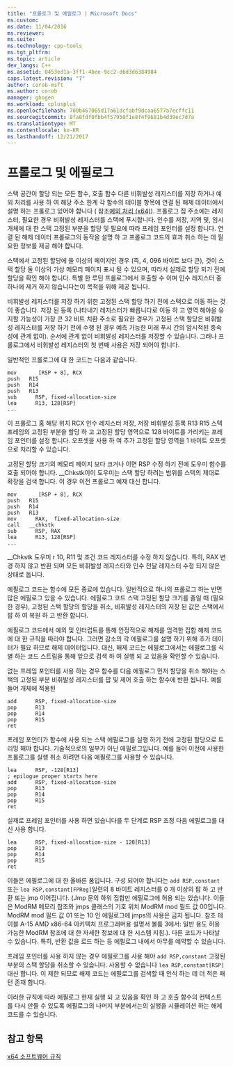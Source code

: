 ```yaml
---
title: "프롤로그 및 에필로그 | Microsoft Docs"
ms.custom: 
ms.date: 11/04/2016
ms.reviewer: 
ms.suite: 
ms.technology: cpp-tools
ms.tgt_pltfrm: 
ms.topic: article
dev_langs: C++
ms.assetid: 0453ed1a-3ff1-4bee-9cc2-d6d3d6384984
caps.latest.revision: "7"
author: corob-msft
ms.author: corob
manager: ghogen
ms.workload: cplusplus
ms.openlocfilehash: 700b467065d17a61dcfabf9dcaa6577a7ecffc11
ms.sourcegitcommit: 8fa8fdf0fbb4f57950f1e8f4f9b81b4d39ec7d7a
ms.translationtype: MT
ms.contentlocale: ko-KR
ms.lasthandoff: 12/21/2017
---
```

# <a name="prolog-and-epilog"></a>프롤로그 및 에필로그
스택 공간이 할당 되는 모든 함수, 호출 함수 다른 비휘발성 레지스터를 저장 하거나 예외 처리를 사용 하 여 해당 주소 한계 각 함수의 테이블 항목에 연결 된 해제 데이터에서 설명 하는 프롤로그 있어야 합니다 ( 참조[예외 처리 (x64)](../build/exception-handling-x64.md)). 프롤로그 집 주소에는 레지스터, 필요한 경우 비휘발성 레지스터를 스택에 푸시합니다. 인수를 저장, 지역 및, 임시 개체에 대 한 스택 고정된 부분을 할당 및 필요에 따라 프레임 포인터를 설정 합니다. 연결 된 해제 데이터 프롤로그의 동작을 설명 하 고 프롤로그 코드의 효과 취소 하는 데 필요한 정보를 제공 해야 합니다.  
  
 스택에서 고정된 할당에 둘 이상의 페이지인 경우 (즉, 4, 096 바이트 보다 큰), 것이 스택 할당 둘 이상의 가상 메모리 페이지 표시 될 수 있으며, 따라서 실제로 할당 되기 전에 할당을 확인 해야 합니다. 특별 한 루틴 프롤로그에서 호출할 수 이며 인수 레지스터 중 하나에 제거 하지 않습니다는이 목적을 위해 제공 됩니다.  
  
 비휘발성 레지스터를 저장 하기 위한 고정된 스택 할당 하기 전에 스택으로 이동 하는 것이 좋습니다. 저장 된 등록 (나타내기 레지스터가 빠릅니다로 이동 하 고 영역 해야을 유지할 가능성이 가장 큰 32 비트 치환 주소로 필요한 경우가 고정된 스택 할당은 비휘발성 레지스터를 저장 하기 전에 수행 된 경우 예측 가능한 미래 푸시 간의 암시적된 종속성에 관계 없이). 순서에 관계 없이 비휘발성 레지스터를 저장할 수 있습니다. 그러나 프롤로그에서 비휘발성 레지스터의 첫 번째 사용은 저장 되어야 합니다.  
  
 일반적인 프롤로그에 대 한 코드는 다음과 같습니다.  
  
```  
mov       [RSP + 8], RCX  
push   R15  
push   R14  
push   R13  
sub      RSP, fixed-allocation-size  
lea      R13, 128[RSP]  
...  
```  
  
 이 프롤로그 홈 해당 위치 RCX 인수 레지스터 저장, 저장 비휘발성 등록 R13 R15 스택 프레임의 고정된 부분을 할당 하 고 고정된 할당 영역으로 128 바이트를 가리키는 프레임 포인터를 설정 합니다. 오프셋을 사용 하 여 추가 고정된 할당 영역을 1 바이트 오프셋으로 처리할 수 있습니다.  
  
 고정된 할당 크기의 메모리 페이지 보다 크거나 이면 RSP 수정 하기 전에 도우미 함수를 호출 되어야 합니다. __Chkstk이이 도우미는 스택 할당 하려는 범위를 스택의 제대로 확장을 검색 합니다. 이 경우 이전 프롤로그 예제 대신 합니다.  
  
```  
mov       [RSP + 8], RCX  
push   R15  
push   R14  
push   R13  
mov      RAX,  fixed-allocation-size  
call   __chkstk  
sub      RSP, RAX  
lea      R13, 128[RSP]  
...  
```  
  
 __Chkstk 도우미 r 10, R11 및 조건 코드 레지스터를 수정 하지 않습니다. 특히, RAX 변경 하지 않고 반환 되며 모든 비휘발성 레지스터와 인수 전달 레지스터 수정 되지 않은 상태로 둡니다.  
  
 에필로그 코드는 함수에 모든 종료에 있습니다. 일반적으로 하나의 프롤로그 하는 반면 많은 에필로그 있을 수 있습니다. 에필로그 코드 스택 고정된 할당 크기를 줄일 때 (필요한 경우), 고정된 스택 할당의 할당을 취소, 비휘발성 레지스터의 저장 된 값은 스택에서 팝 하 여 복원 하 고 반환 합니다.  
  
 에필로그 코드에서 예외 및 인터럽트를 통해 안정적으로 해제를 엄격한 집합 해제 코드에 대 한 규칙을 따라야 합니다. 그러면 감소의 각 에필로그를 설명 하기 위해 추가 데이터가 필요 하므로 해제 데이터입니다. 대신, 해제 코드는 에필로그에서는 에필로그를 식별 하는 코드 스트림을 통해 앞으로 검색 하 여 실행 되 고 있음을 확인할 수 있습니다.  
  
 없는 프레임 포인터를 사용 하는 경우 함수를 다음 에필로그 먼저 할당을 취소 해야는 스택의 고정된 부분 비휘발성 레지스터를 팝 및 제어 호출 하는 함수에 반환 됩니다. 예를 들어 개체에 적용된  
  
```  
add      RSP, fixed-allocation-size  
pop      R13  
pop      R14  
pop      R15  
ret  
```  
  
 프레임 포인터가 함수에 사용 되는 스택 에필로그를 실행 하기 전에 고정된 할당으로 트리밍 해야 합니다. 기술적으로의 일부가 아닌 에필로그입니다. 예를 들어 이전에 사용한 프롤로그를 실행 취소 하려면 다음 에필로그를 사용할 수 있습니다.  
  
```  
lea      RSP, -128[R13]  
; epilogue proper starts here  
add      RSP, fixed-allocation-size  
pop      R13  
pop      R14  
pop      R15  
ret  
```  
  
 실제로 프레임 포인터를 사용 하면 있습니다를 두 단계로 RSP 조정 다음 에필로그를 대신 사용 합니다.  
  
```  
lea      RSP, fixed-allocation-size - 128[R13]  
pop      R13  
pop      R14  
pop      R15  
ret  
```  
  
 이들은 에필로그에 대 한 올바른 폼입니다. 구성 되어야 합니다는 `add RSP,constant` 또는 `lea RSP,constant[FPReg]`일련의 8 바이트 레지스터를 0 개 이상의 팝 하 고 반환 또는 jmp 이어집니다. (Jmp 문의 하위 집합만 에필로그에 허용 되는 있습니다. 이들은 ModRM 메모리 참조와 jmps 클래스의 기호 위치 ModRM mod 필드 값 00입니다. ModRM mod 필드 값 01 또는 10 인 에필로그에 jmps의 사용은 금지 됩니다. 참조 테이블 A-15 AMD x86-64 아키텍처 프로그래머용 설명서 볼륨 3에서: 일반 용도 허용 가능한 ModRM 참조에 대 한 자세한 정보에 대 한 시스템 지침.). 다른 코드가 나타날 수 있습니다. 특히, 반환 값을 로드 하는 등 에필로그 내에서 아무를 예약할 수 있습니다.  
  
 프레임 포인터를 사용 하지 않는 경우 에필로그를 사용 해야 `add RSP,constant` 고정된 부분의 스택 할당을 취소할 수 있습니다. 사용할 수 없습니다 `lea RSP,constant[RSP]` 대신 합니다. 이 제한 되므로 해제 코드는 에필로그를 검색할 때 인식 하는 데 더 적은 패턴 존재 합니다.  
  
 이러한 규칙에 따라 에필로그 현재 실행 되 고 있음을 확인 하 고 호출 함수의 컨텍스트를 다시 만들 수 있도록 에필로그의 나머지 부분에서는의 실행을 시뮬레이션 하는 해제 코드를 수 있습니다.  
  
## <a name="see-also"></a>참고 항목  
 [x64 소프트웨어 규칙](../build/x64-software-conventions.md)
